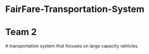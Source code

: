 # FairFare-Transportation-System
# Team 2
A transportation system that focuses on large capacity vehicles.
